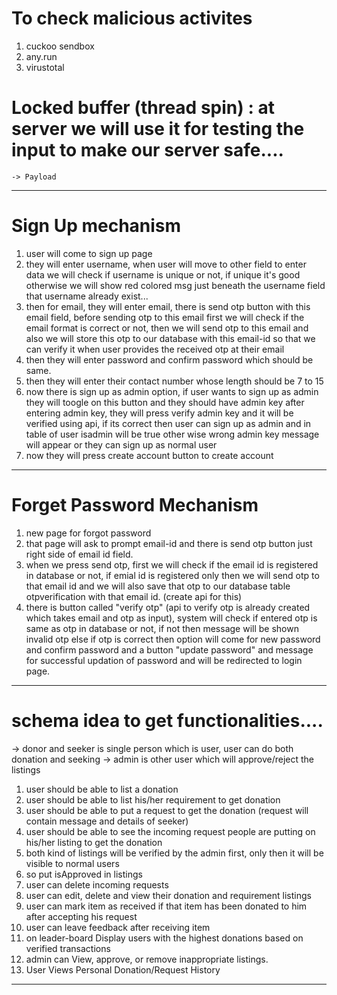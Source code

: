 
# To check malicious activites
1. cuckoo sendbox
2. any.run
3. virustotal

# Locked buffer (thread spin) : at server we will use it for testing the input to make our server safe....
    -> Payload 

-------------------------------------------------------------------------------
# Sign Up mechanism

1. user will come to sign up page 
2. they will enter username, when user will move to other field to enter data we will check if username is unique or not, if unique it's good otherwise we will show red colored msg just beneath the username field that username already exist...
3. then for email, they will enter email, there is send otp button with this email field, before sending otp to this email first we will check if the email format is correct or not, then we will send otp to this email and also we will store this otp to our database with this email-id so that we can verify it when user provides the received otp at their email
4. then they will enter password and confirm password which should be same.
5. then they will enter their contact number whose length should be 7 to 15 
6. now there is sign up as admin option, if user wants to sign up as admin they will toogle on this button and they should have admin key after entering admin key, they will press verify admin key and it will be verified using api, if its correct then user can sign up as admin and in table of user isadmin will be true other wise wrong admin key message will appear or they can sign up as normal user
7. now they will press create account button to create account 
-------------------------------------------------------------------------------

# Forget Password Mechanism

1. new page for forgot password
2. that page will ask to prompt email-id and there is send otp button just right side of email id field.
3. when we press send otp, first we will check if  the email id is registered in database or not, if emial id is registered only then we will send otp to that email id and we will also save that otp to our database table  otpverification with that email id. (create api for this)
4. there is button called "verify otp" (api to verify otp is already created which takes email and otp as input), system will check if entered otp is same as otp in database or not, if not then message will be shown invalid otp else if otp is  correct then option will come for  new password and confirm password and a button "update password" and message for successful updation of password and will be redirected to login page.
 
-------------------------------------------------------------------------------
# schema idea to get functionalities....

-> donor and seeker is single person which is user, user can do both donation and seeking
-> admin is other user which will approve/reject the listings

1. user should be able to list a donation
2. user should be able to list his/her requirement to get donation
3. user should be able to put a request to get the donation (request will contain message and details of seeker)
4. user should be able to see the incoming request people are putting on his/her listing to get the donation
5. both kind of listings will be verified by the admin first, only then it will be visible to normal users
6. so put isApproved in listings
7. user can delete incoming requests
8. user can edit, delete and view their donation and requirement listings
9. user can mark item as received if that item has been donated to him after accepting his request 
10. user can leave feedback after receiving item 
11. on leader-board Display users with the highest donations based on verified transactions
12. admin can View, approve, or remove inappropriate listings. 
13. User Views Personal Donation/Request History

-----------------------------------------------------------------------------------------------
